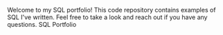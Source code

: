 Welcome to my SQL portfolio! This code repository contains examples of SQL I've written. Feel free to take a look and reach out if you have any questions.
SQL Portfolio
